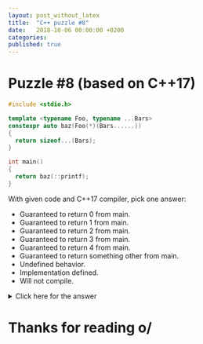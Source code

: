 ```yaml
---
layout: post_without_latex
title:  "C++ puzzle #8"
date:   2018-10-06 00:00:00 +0200
categories: 
published: true
---
```



# Puzzle #8 (based on C++17)

```cpp
#include <stdio.h>

template <typename Foo, typename ...Bars>
constexpr auto baz(Foo(*)(Bars......))
{
  return sizeof...(Bars);
}

int main()
{
  return baz(::printf);
}
```

With given code and C++17 compiler, pick one answer:
- Guaranteed to return 0 from main.
- Guaranteed to return 1 from main.
- Guaranteed to return 2 from main.
- Guaranteed to return 3 from main.
- Guaranteed to return 4 from main.
- Guaranteed to return something other from main.
- Undefined behavior.
- Implementation defined.
- Will not compile.



<details markdown="1">
  <summary>Click here for the answer</summary>

The correct answer is: Guaranteed to return 1 from main.

First of all, here's the paragraph that allows such declaration:

> Where syntactically correct and where "..." is not part of an abstract-declarator, ", ..." is synonymous with "...".

So our `......` is synonymous for `..., ....` We can write our baz like this:

```cpp
template <typename Foo, typename ...Bars>
constexpr auto baz(Foo(*)(Bars..., ...))
```

Now, doesn't the last ellipsis look familiar? That's right! That's a declaration of [variadic arguments](https://en.cppreference.com/w/cpp/language/variadic_arguments).

With knowledge what every character of the code means, let's find out what baz actually do.

From its declaration we know that it takes a function pointer, and deduces return and argument types. We can write it like this:

```cpp
template <typename ReturnType, typename ...Arguments>
constexpr auto baz(ReturnType(*)(Arguments..., ...))
```

Q: But why it there the variadic argument ellipsis? A: We explicitly specify it for compiler. Thanks to that, compiler will be able to match a pointer to function that has variadic arguments in its signature (e.g. `std::printf`).

It's the same like we'd e.g. explicitly specify that first argument of passed function needs to be an int:

```cpp
template <typename ReturnType, typename ...Arguments>
constexpr auto baz(ReturnType(*)(int, Arguments..., ...))
```

Ok, enough about the signature, now: the body.

```cpp
  return sizeof...(Arguments);
```

What the Arguments will be? It'll be a parameter pack, with all types explicitly specified in the signature of the function that has been passed to the baz. Whoah, sounds complex. But it isn't. Consider this:

```cpp
#include <stdio.h>
#include <string>
#include <iostream>

template <typename ReturnType, typename ...Arguments>
auto bar(ReturnType(*)(Arguments..., ...))
{
  return sizeof...(Arguments);
}

void foo(int, int, int, int, int, ...) {}

int main()
{
  std::cout << bar(::printf) << '\n';
  std::cout << bar(::fprintf) << '\n';
  std::cout << bar(::snprintf) << '\n';
  std::cout << bar(foo) << '\n';
}
```

(here are signatures of functions)

```cpp
int printf( const char*, ... );
int fprintf( std::FILE*, const char*, ... );
int snprintf( char*, std::size_t, const char*, ... );
```

Output will be:
```
1
2
3
5
```

Now it's pretty obvious, isn't it?

So TL;DR `baz()` will return number of arguments explicitly specified in the signature of the function, that it takes.



</details>


# Thanks for reading o/
